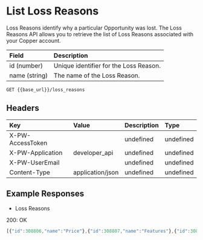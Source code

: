 # List Loss Reasons

Loss Reasons identify why a particular Opportunity was lost. The Loss Reasons API allows you to retrieve the list of Loss Reasons associated with your Copper account.

| Field | Description |
| :--- | :--- |
| id \(number\) | Unique identifier for the Loss Reason. |
| name  \(string\) | The name of the Loss Reason. |

`GET {{base_url}}/loss_reasons`

## Headers

| Key | Value | Description | Type |
| :--- | :--- | :--- | :--- |
| X-PW-AccessToken |  | undefined | undefined |
| X-PW-Application | developer\_api | undefined | undefined |
| X-PW-UserEmail |  | undefined | undefined |
| Content-Type | application/json | undefined | undefined |

## Example Responses

* Loss Reasons

200: OK

```javascript
[{"id":308806,"name":"Price"},{"id":308807,"name":"Features"},{"id":308808,"name":"Competitor"}]
```

